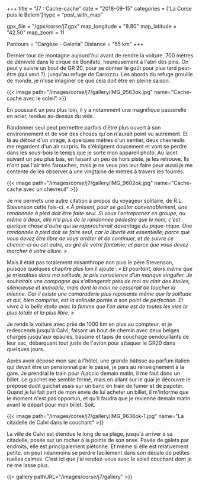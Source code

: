 +++
title = "J7 : Cache-cache"
date = "2018-09-15"
categories = ['La Corse puis le Belem']
type = "post_with_map"

gpx_file = "/gpx/corse/j7.gpx"
map_longitude = "8.80"
map_latitude = "42.50"
map_zoom = 11

Parcours = "Cargèse - Galeria"
Distance = "55 km"
+++

Dernier tour de montagne aujourd'hui avant de rendre la voiture. 700 mètres de dénivelé dans le cirque de Bonifato, heureusement à l'abri des pins. On peut y suivre un bout de GR 20, pour se donner le goût pour plus tard peut-être (qui veut ?), jusqu'au refuge de Carrozzu. Les abords du refuge grouille de monde, je n'ose imaginer ce que cela doit être en pleine saison.

{{< image path="/images/corse/j7/gallery/IMG_9563ok.jpg" name="Cache-cache avec le soleil" >}}

En poussant un peu plus loin, il y a notamment une magnifique passerelle en acier, tendue au-dessus du vide.

Randonner seul peut permettre parfois d'être plus ouvert à son environnement et de voir des choses qu'on n'aurait point vu autrement. Et là au détour d'un virage, à quelques mètres d'un sentier, deux chevreuils me regardent d'un air surpris. Ils s'éloignent doucement et vont se perdre dans les sous-bois le temps que je sorte mon appareil photo. Au lacet suivant un peu plus bas, en faisant un peu de hors piste, je les retrouve. Ils n'ont pas l'air très farouches, mais je ne veux pas leur faire peur aussi je me contente de les observer à une vingtaine de mètres à travers les fourrés.

{{< image path="/images/corse/j7/gallery/IMG_9602ok.jpg" name="Cache-cache avec un chevreuil" >}}

Je me permets une autre citation à propos du voyageur solitaire, de R.L. Stevenson cette fois-ci.
_&laquo; À présent, pour se goûter convenablement, une randonnée à pied doit être faite seul. Si vous l'entreprenez en groupe, ou même à deux, elle n'a plus de la randonnée pédestre que le nom; c'est quelque chose d'autre qui se rapprocherait davantage du pique-nique. Une randonnée à pied doit se faire seul, car la liberté est essentielle; parce que vous devez être libre de vous arrêter et de continuer, et de suivre ce chemin-ci ou cet autre, au gré de votre fantaisie; et parce que vous devez marcher à votre allure. &raquo;_

Mais il était pas totalement misanthrope non plus le père Stevenson, puisque quelques chapitre plus loin il ajoute : _&laquo; Et pourtant, alors même que je m’exaltais dans ma solitude, je pris conscience d’un manque singulier. Je souhaitais une compagne qui s’allongerait près de moi au clair des étoiles, silencieuse et immobile, mais dont la main ne cesserait de toucher la mienne. Car il existe une camaraderie plus reposante même que la solitude et qui, bien comprise, est la solitude portée à son point de perfection. Et vivre à la belle étoile avec la femme que l’on aime est de toutes les vies la plus totale et la plus libre. &raquo;_

Je rends la voiture avec près de 1000 km en plus au compteur, et je redescends jusqu'à Calvi, faisant un bout de chemin avec deux belges chargés jusqu'aux épaules, bassine et tapis de couchage pendouillants de leur sac, débarquant tout juste de l'avion pour attaquer le GR20 dans quelques jours. 

Après avoir déposé mon sac à l'hôtel, une grande bâtisse au parfum italien qui devait être un pensionnat par le passé, je pars au renseignement à la gare. Je prendrai le train pour Ajaccio demain matin, il me faut donc un billet. Le guichet me semble fermé, mais en allant sur le quai je découvre le préposé dudit guichet assis sur un banc en train de fumer et de papoter. Quand je lui fait part de mon envie de lui acheter un billet, il m'informe que le moment n'est pas opportun, et qu'il faudra que je revienne demain matin avant le départ pour mon billet. Soit.

{{< image path="/images/corse/j7/gallery/IMG_9636ok-1.jpg" name="La citadelle de Calvi dans le couchant" >}}

La ville de Calvi est étendue le long de sa plage, jusqu'à arriver à sa citadelle, posée sur un rocher à la pointe de son anse. Pavée de galets par endroits, elle est principalement piétonne. Et même si elle est relativement petite, on peut néanmoins se perdre facilement dans son dédale de petites ruelles calmes. C'est ici que j'ai rendez-vous avec le soleil couchant dont je ne me lasse plus.

{{< gallery pathURL="/images/corse/j7/gallery" >}}